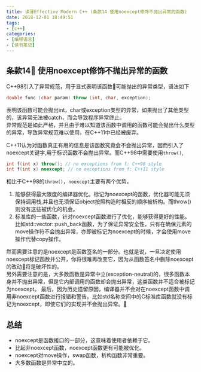 ```yaml
---
title: 读薄Effective Modern C++ (条款14 使用noexcept修饰不抛出异常的函数)
date: 2018-12-01 18:49:51
tags:
- [c++]
categories:
- [编程语言]
- [读书笔记]
---
```


## 条款14 使用noexcept修饰不抛出异常的函数
C++98引入了异常规范，用于显式表明该函数可能抛出的异常类型，语法如下
```cpp
double func (char param) throw (int, char, exception);
```
表明该函数可能会抛出int，char或exception类型的异常，如果抛出了其他类型的，该异常无法被catch，而会导致程序异常终止。      
异常规范是如此严格，并且由于难以知道该函数中调用的函数可能会抛出什么类型的异常，导致异常规范难以使用，在C++11中已经被废弃。     
<!-- more -->
C++11认为对函数真正有用的信息是该函数究竟会不会抛出异常，因而引入了noexcept关键字,用于标识函数不会抛出异常。而C++98中需要使用`throw()`,
```cpp
int f(int x) throw(); // no exceptions from f: C++98 style 
int f(int x) noexcept; // no exceptions from f: C++11 style
```
相比于C++98的`throw()`，`noexcept`主要有两个优势，      

1. 能够获得最大限度的编译器优化。标记为noexcept的函数，优化器可能无须保持调用栈,并且也无须保证object按照构造时相反的顺序被析构。而throw()则没有这些被优化的机会。
2. 标准库的一些函数，针对noexcept函数进行了优化，能够获得更好的性能。比如std::vector::push_back函数，为了保证异常安全性，只有在确保元素的move操作符不会抛出异常，亦即被标记为noexcept的时候，才会使用move操作代替copy操作。      

然而需要注意的是noexcept是函数签名的一部分。也就是说，一旦决定使用noexcept标记函数并公开，你将很难再改变它，因为从函数签名中删除noexcept的改动将是破坏性的。    
另外需要注意的是，大多数函数是异常中立(exception-neutral)的，很多函数本身并不抛出异常，但是它内部调用的函数却会抛出异常，这类函数并不适合被标记为noexcept。
最后，因为历史遗留原因，编译器并不会对在noexcept函数中调用非noexcept函数进行报错和警告。比如std名称空间中的C标准库函数就没有标记为noexcept，即使它们的实现并不会抛出异常。

## 总结      
- noexcept是函数接口的一部分，这意味着使用者依赖于它。
- 比起非noexcept函数，noexcept函数更有可能被优化。
- noexcept对move操作，swap函数，析构函数非常重要。
- 大多数函数是异常中立的。

